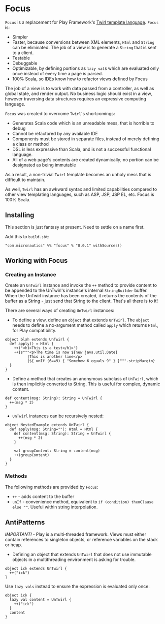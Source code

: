 # Focus #

`Focus` is a replacement for Play Framework's [Twirl template language](https://github.com/playframework/twirlhttps://github.com/playframework/twirl).
`Focus` is:

 * Simpler
 * Faster, because conversions between XML elements, `Html` and `String` can be eliminated. The job of a view is to generate a `String` that is sent to a client.
 * Testable
 * Debuggable
 * Optimizable, by defining portions as `lazy val`s which are evaluated only once instead of every time a page is parsed.
 * 100% Scala, so IDEs know how to refactor views defined by Focus

The job of a view is to work with data passed from a controller, as well as global state, and render output.
No business logic should exist in a view, however traversing data structures requires an expressive computing language.

`Focus` was created to overcome `Twirl`'s shortcomings:
 * Generates Scala code which is an unreadable mess, that is horrible to debug
 * Cannot be refactored by any available IDE
 * Components must be stored in separate files, instead of merely defining a class or method
 * DSL is less expressive than Scala, and is not a successful functional language.
 * All of a web page's contents are created dynamically; no portion can be designated as being immutable

As a result, a non-trivial `Twirl` template becomes an unholy mess that is difficult to maintain.

As well, `Twirl` has an awkward syntax and limited capabilities compared to other view templating languages, such as ASP, JSP, JSP EL, etc.
Focus is 100% Scala.

## Installing ##
This section is just fantasy at present. Need to settle on a name first.

Add this to `build.sbt`:

    "com.micronautics" %% "focus" % "0.0.1" withSources()

## Working with Focus ##
### Creating an Instance ###
Create an `UnTwirl` instance and invoke the `++` method to provide content to be appended to the UnTwirl's instance's internal `StringBuilder` buffer.
When the UnTwirl instance has been created, it returns the contents of the buffer as a String - just send that String to the client.
That's all there is to it!

There are several ways of creating `UnTwirl` instances:

 * To define a view, define an `object` that extends `UnTwirl`.
    The `object` needs to define a no-argument method called `apply` which returns `Html`, for Play compatibility.
````
object blah extends UnTwirl {
  def apply() = Html {
    ++("<h1>This is a test</h1>")
    ++{s"""<p>The time is now ${new java.util.Date}
          |This is another line</p>
          |${ unIf (6==9) { "Somehow 6 equals 9" } }""".stripMargin}
  }
}
````

 * Define a method that creates an anonymous subclass of `UnTwirl`, which is then implicitly converted to String. This is useful for complex, dynamic content.

````
def content(msg: String): String = UnTwirl {
  ++(msg * 2)
}
````

* `UnTwirl` instances can be recursively nested:
````
object NestedExample extends UnTwirl {
  def apply(msg: String=""): Html = Html {
    def content(msg: String): String = UnTwirl {
      ++(msg * 2)
    }

    val groupContent: String = content(msg)
    ++(groupContent)
  }
}
````

### Methods ###
The following methods are provided by `Focus`:

 * `++` - adds content to the buffer
 * `unIf` - convenience method, equivalent to `if (condition) thenClause else ""`. Useful within string interpolation.

## AntiPatterns ##
*IMPORTANT!* - Play is a multi-threaded framework. Views must either contain references to singleton objects, or reference variables on the stack or heap.

 * Defining an object that extends `UnTwirl` that does not use immutable objects in a multithreading environment is asking for trouble.

````
object ick extends UnTwirl {
  ++("ick")
}
````

Use `lazy vals` instead to ensure the expression is evaluated only once:

````
object ick {
  lazy val content = UnTwirl {
    ++("ick")
  }
  content
}
````

